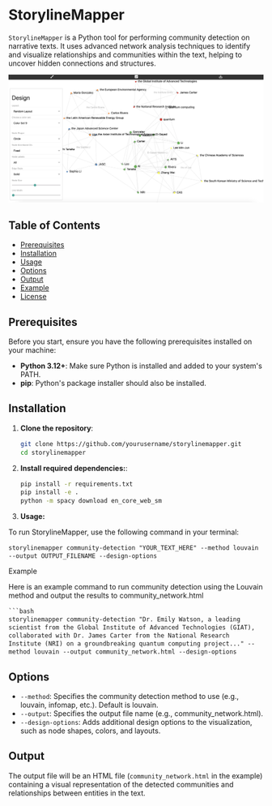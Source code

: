 # StorylineMapper

`StorylineMapper` is a Python tool for performing community detection on narrative texts. It uses advanced network analysis techniques to identify and visualize relationships and communities within the text, helping to uncover hidden connections and structures.

![Example](media/example.png)


## Table of Contents

- [Prerequisites](#prerequisites)
- [Installation](#installation)
- [Usage](#usage)
- [Options](#options)
- [Output](#output)
- [Example](#example)
- [License](#license)

## Prerequisites

Before you start, ensure you have the following prerequisites installed on your machine:

- **Python 3.12+**: Make sure Python is installed and added to your system's PATH.
- **pip**: Python's package installer should also be installed.

## Installation

1. **Clone the repository**:
   ```bash
   git clone https://github.com/yourusername/storylinemapper.git
   cd storylinemapper

2. **Install required dependencies:**:
    ```bash
    pip install -r requirements.txt
    pip install -e .
    python -m spacy download en_core_web_sm


3. **Usage:**

To run StorylineMapper, use the following command in your terminal:


    storylinemapper community-detection "YOUR_TEXT_HERE" --method louvain --output OUTPUT_FILENAME --design-options


Example

Here is an example command to run community detection using the Louvain method and output the results to community_network.html

    ```bash
    storylinemapper community-detection "Dr. Emily Watson, a leading scientist from the Global Institute of Advanced Technologies (GIAT), collaborated with Dr. James Carter from the National Research Institute (NRI) on a groundbreaking quantum computing project..." --method louvain --output community_network.html --design-options


## Options

- `--method`: Specifies the community detection method to use (e.g., louvain, infomap, etc.). Default is louvain.
- `--output`: Specifies the output file name (e.g., community_network.html).
- `--design-options`: Adds additional design options to the visualization, such as node shapes, colors, and layouts.

## Output

The output file will be an HTML file (`community_network.html` in the example) containing a visual representation of the detected communities and relationships between entities in the text.
